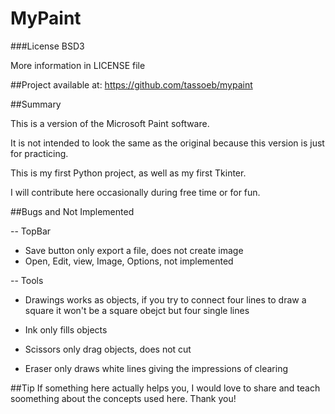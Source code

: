 MyPaint
======
###License BSD3

More information in LICENSE file

##Project available at: https://github.com/tassoeb/mypaint

##Summary

This is a version of the Microsoft Paint software.

It is not intended to look the same as the original because this version is just for practicing.

This is my first Python project, as well as my first Tkinter.

I will contribute here occasionally during free time or for fun.

##Bugs and Not Implemented

-- TopBar
- Save button only export a file, does not create image
- Open, Edit, view, Image, Options, not implemented

-- Tools
- Drawings works as objects, if you try to connect four lines to draw a square
it won't be a square obejct but four single lines

- Ink only fills objects

- Scissors only drag objects, does not cut

- Eraser only draws white lines giving the impressions of clearing


##Tip
If something here actually helps you, I would love to share and teach soomething about the concepts used here. Thank you!

